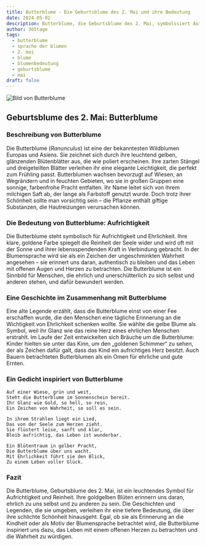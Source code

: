```yaml
---
title: Butterblume - Die Geburtsblume des 2. Mai und ihre Bedeutung
date: 2024-05-02
description: Butterblume, die Geburtsblume des 2. Mai, symbolisiert Aufrichtigkeit. Erfahre mehr über ihre Geschichte, Bedeutung und Symbolik in der Sprache der Blumen.
author: 365tage
tags:
  - butterblume
  - sprache der blumen
  - 2. mai
  - blume
  - blumenbedeutung
  - geburtsblume
  - mai
draft: false
---
```


![Bild von Butterblume](https://cdn.pixabay.com/photo/2023/07/02/07/20/buttercup-8101494_640.jpg#center)


## Geburtsblume des 2. Mai: Butterblume

### Beschreibung von Butterblume

Die Butterblume (_Ranunculus_) ist eine der bekanntesten Wildblumen Europas und Asiens. Sie zeichnet sich durch ihre leuchtend gelben, glänzenden Blütenblätter aus, die wie poliert erscheinen. Ihre zarten Stängel und dreigeteilten Blätter verleihen ihr eine elegante Leichtigkeit, die perfekt zum Frühling passt. Butterblumen wachsen bevorzugt auf Wiesen, an Wegrändern und in feuchten Gebieten, wo sie in großen Gruppen eine sonnige, farbenfrohe Pracht entfalten. Ihr Name leitet sich von ihrem milchigen Saft ab, der lange als Farbstoff genutzt wurde. Doch trotz ihrer Schönheit sollte man vorsichtig sein – die Pflanze enthält giftige Substanzen, die Hautreizungen verursachen können.

### Die Bedeutung von Butterblume: Aufrichtigkeit

Die Butterblume steht symbolisch für Aufrichtigkeit und Ehrlichkeit. Ihre klare, goldene Farbe spiegelt die Reinheit der Seele wider und wird oft mit der Sonne und ihrer lebensspendenden Kraft in Verbindung gebracht. In der Blumensprache wird sie als ein Zeichen der ungeschminkten Wahrheit angesehen – sie erinnert uns daran, authentisch zu bleiben und das Leben mit offenen Augen und Herzen zu betrachten. Die Butterblume ist ein Sinnbild für Menschen, die ehrlich und unerschütterlich zu sich selbst und anderen stehen, und dafür bewundert werden.

### Eine Geschichte im Zusammenhang mit Butterblume

Eine alte Legende erzählt, dass die Butterblume einst von einer Fee erschaffen wurde, die den Menschen eine tägliche Erinnerung an die Wichtigkeit von Ehrlichkeit schenken wollte. Sie wählte die gelbe Blume als Symbol, weil ihr Glanz wie das reine Herz eines ehrlichen Menschen erstrahlt. Im Laufe der Zeit entwickelten sich Bräuche um die Butterblume: Kinder hielten sie unter das Kinn, um den „goldenen Schimmer“ zu sehen, der als Zeichen dafür galt, dass das Kind ein aufrichtiges Herz besitzt. Auch Bauern betrachteten Butterblumen als ein Omen für ehrliche und gute Ernten.

### Ein Gedicht inspiriert von Butterblume

```
Auf einer Wiese, grün und weit,  
Steht die Butterblume im Sonnenschein bereit.  
Ihr Glanz wie Gold, so hell, so rein,  
Ein Zeichen von Wahrheit, so soll es sein.  

In ihrem Strahlen liegt ein Lied,  
Das von der Seele zum Herzen zieht.  
Sie flüstert leise, sanft und klar,  
Bleib aufrichtig, das Leben ist wunderbar.  

Ein Blütentraum in gelber Pracht,  
Die Butterblume über uns wacht.  
Mit Ehrlichkeit führt sie den Blick,  
Zu einem Leben voller Glück.  
```

### Fazit

Die Butterblume, Geburtsblume des 2. Mai, ist ein leuchtendes Symbol für Aufrichtigkeit und Reinheit. Ihre goldgelben Blüten erinnern uns daran, ehrlich zu uns selbst und zu anderen zu sein. Die Geschichten und Legenden, die sie umgeben, verleihen ihr eine tiefere Bedeutung, die über ihre schlichte Schönheit hinausgeht. Egal, ob sie als Erinnerung an die Kindheit oder als Motiv der Blumensprache betrachtet wird, die Butterblume inspiriert uns dazu, das Leben mit einem offenen Herzen zu betrachten und die Wahrheit zu würdigen.